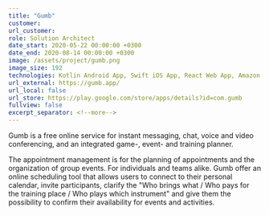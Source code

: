 ```yaml
---
title: "Gumb"
customer:
url_customer:
role: Solution Architect
date_start: 2020-05-22 00:00:00 +0300
date_end: 2020-08-14 00:00:00 +0300
image: /assets/project/gumb.png
image_size: 192
technologies: Kotlin Android App, Swift iOS App, React Web App, Amazon Web Services, GetStream.IO, Zoom
url_external: https://gumb.app/
url_local: false
url_store: https://play.google.com/store/apps/details?id=com.gumb
fullview: false
excerpt_separator: <!--more-->
---
```

Gumb is a free online service for instant messaging, chat, voice and video conferencing, and an integrated game-, event- and training planner.

The appointment management is for the planning of appointments and the organization of group events. For individuals and teams alike. Gumb offer an online scheduling tool that allows users to connect to their personal calendar, invite participants, clarify the "Who brings what / Who pays for the training place / Who plays which instrument" and give them the possibility to confirm their availability for events and activities. 